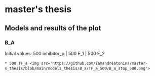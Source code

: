 # master's thesis

## Models and results of the plot

### B_A 

Initial values: 500 inhibitor_p | 500 E_1 | 500 E_2 

	* 500 TF_a <img src='https://github.com/iamandreatonina/master-s_thesis/blob/main/models_thesis/B_a/TF_a_500/B_a_stop_500.png'>
